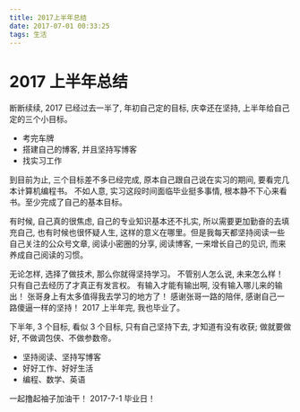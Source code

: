 ```yaml
---
title: 2017上半年总结
date: 2017-07-01 00:33:25
tags: 生活
---
```

# 2017 上半年总结

断断续续, 2017 已经过去一半了, 年初自己定的目标, 庆幸还在坚持, 上半年给自己定的三个小目标。

* 考完车牌
* 搭建自己的博客, 并且坚持写博客
* 找实习工作

到目前为止, 三个目标差不多已经完成, 原本自己跟自己说在实习的期间, 要看完几本计算机编程书。 不如人意, 实习这段时间面临毕业挺多事情, 根本静不下心来看书。至少完成了自己的基本目标。

有时候, 自己真的很焦虑, 自己的专业知识基本还不扎实, 所以需要更加勤奋的去填充自己, 也有时候也很怀疑人生, 这样的意义在哪里。但是我每天都坚持阅读一些自己关注的公众号文章, 阅读小密圈的分享, 阅读博客, 一来增长自己的见识, 而来养成自己阅读的习惯。

无论怎样, 选择了做技术, 那么你就得坚持学习。 不管别人怎么说, 未来怎么样！ 只有自己去经历了才真正有发言权。 有输入才能有输出啊, 没有输入哪儿来的输出！
张哥身上有太多值得我去学习的地方了！ 感谢张哥一路的陪伴, 感谢自己一路傻逼一样的坚持！ 2017 上半年完, 我也毕业了。

下半年, 3 个目标, 看似 3 个目标, 只有自己坚持下去, 才知道有没有收获; 做就要做好, 不做调包侠、不做参数帝。

* 坚持阅读、坚持写博客
* 好好工作、好好生活
* 编程、数学、英语

一起撸起袖子加油干！
2017-7-1 毕业日！

